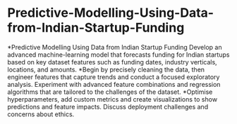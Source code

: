 # Predictive-Modelling-Using-Data-from-Indian-Startup-Funding

*Predictive Modelling Using Data from Indian Startup Funding Develop an advanced machine-learning model that forecasts funding for Indian startups based on key dataset features such as funding dates, industry verticals, locations, and amounts. 
*Begin by precisely cleaning the data, then engineer features that capture trends and conduct a focused exploratory analysis. Experiment with advanced feature combinations and regression algorithms that are tailored to the challenges of the dataset.
*Optimise hyperparameters, add custom metrics and create visualizations to show predictions and feature impacts. Discuss deployment challenges and concerns about ethics.
